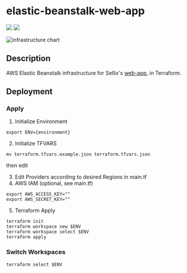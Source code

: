 # elastic-beanstalk-web-app

![](https://img.shields.io/badge/Sellix-AWS-orange) ![](https://img.shields.io/badge/Version-v2.0.0-blueviolet)

![infrastructure chart](https://cdn.sellix.io/static/github/aws-elastic-beanstalk-infrastructure-v2.0.0.png)

## Description

AWS Elastic Beanstalk infrastructure for Sellix's [web-app](https://sellix.io), in Terraform.

## Deployment

### Apply

1. Initialize Environment

`export ENV={environment}`

2. Initialize TFVARS

`mv terraform.tfvars.example.json terraform.tfvars.json`

then edit

3. Edit Providers according to desired Regions in main.tf
4. AWS IAM (optional, see main.tf)
```
export AWS_ACCESS_KEY=""
export AWS_SECRET_KEY=""
```

5. Terraform Apply

```
terraform init
terraform workspace new $ENV
terraform workspace select $ENV
terraform apply
```

### Switch Workspaces

`terraform select $ENV`